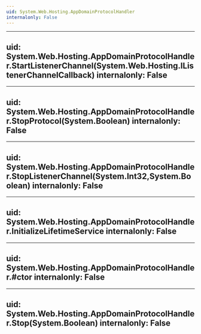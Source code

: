 ```yaml
---
uid: System.Web.Hosting.AppDomainProtocolHandler
internalonly: False
---
```


---
uid: System.Web.Hosting.AppDomainProtocolHandler.StartListenerChannel(System.Web.Hosting.IListenerChannelCallback)
internalonly: False
---

---
uid: System.Web.Hosting.AppDomainProtocolHandler.StopProtocol(System.Boolean)
internalonly: False
---

---
uid: System.Web.Hosting.AppDomainProtocolHandler.StopListenerChannel(System.Int32,System.Boolean)
internalonly: False
---

---
uid: System.Web.Hosting.AppDomainProtocolHandler.InitializeLifetimeService
internalonly: False
---

---
uid: System.Web.Hosting.AppDomainProtocolHandler.#ctor
internalonly: False
---

---
uid: System.Web.Hosting.AppDomainProtocolHandler.Stop(System.Boolean)
internalonly: False
---
